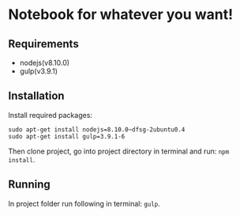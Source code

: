 # Notebook for whatever you want!

## Requirements
  - nodejs(v8.10.0)
  - gulp(v3.9.1)

## Installation
Install required packages:
```
sudo apt-get install nodejs=8.10.0~dfsg-2ubuntu0.4
sudo apt-get install gulp=3.9.1-6
```
Then clone project, go into project directory in terminal and run: `npm install`.

## Running
In project folder run following in terminal: `gulp`.
